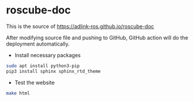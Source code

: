 # roscube-doc

This is the source of https://adlink-ros.github.io/roscube-doc

After modifying source file and pushing to GitHub, GitHub action will do the deployment automatically.

* Install necessary packages

```bash
sudo apt install python3-pip
pip3 install sphinx sphinx_rtd_theme
```

* Test the website

```bash
make html
```
